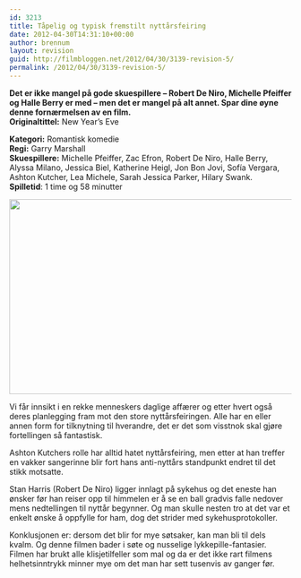 ```yaml
---
id: 3213
title: Tåpelig og typisk fremstilt nyttårsfeiring
date: 2012-04-30T14:31:10+00:00
author: brennum
layout: revision
guid: http://filmbloggen.net/2012/04/30/3139-revision-5/
permalink: /2012/04/30/3139-revision-5/
---
```

**Det er ikke mangel på gode skuespillere &#8211; Robert De Niro, Michelle Pfeiffer og Halle Berry er med &#8211; men det er mangel på alt annet. Spar dine øyne denne fornærmelsen av en film.**  
**<!--more-->Originaltittel:** New Year&#8217;s Eve

  
**Kategori:** Romantisk komedie  
**Regi:** Garry Marshall  
**Skuespillere:** Michelle Pfeiffer, Zac Efron, Robert De Niro, Halle Berry, Alyssa Milano, Jessica Biel, Katherine Heigl, Jon Bon Jovi, Sofía Vergara, Ashton Kutcher, Lea Michele, Sarah Jessica Parker, Hilary Swank.  
**Spilletid**: 1 time og 58 minutter

<a href="http://filmbloggen.net/?attachment_id=3209" rel="attachment wp-att-3209"><img class="alignnone size-large wp-image-3209" src="http://filmbloggen.net/wp-content/uploads//2012/04/New-Years-Eve-bilde-2-620x348.jpg" alt="" width="620" height="348" /></a>

Vi får innsikt i en rekke menneskers daglige affærer og etter hvert også deres planlegging fram mot den store nyttårsfeiringen. Alle har en eller annen form for tilknytning til hverandre, det er det som visstnok skal gjøre fortellingen så fantastisk.

Ashton Kutchers rolle har alltid hatet nyttårsfeiring, men etter at han treffer en vakker sangerinne blir fort hans anti-nyttårs standpunkt endret til det stikk motsatte.

Stan Harris (Robert De Niro) ligger innlagt på sykehus og det eneste han ønsker før han reiser opp til himmelen er å se en ball gradvis falle nedover mens nedtellingen til nyttår begynner. Og man skulle nesten tro at det var et enkelt ønske å oppfylle for ham, dog det strider med sykehusprotokoller.

Konklusjonen er: dersom det blir for mye søtsaker, kan man bli til dels kvalm. Og denne filmen bader i søte og nusselige lykkepille-fantasier. Filmen har brukt alle klisjetilfeller som mal og da er det ikke rart filmens helhetsinntrykk minner mye om det man har sett tusenvis av ganger før.